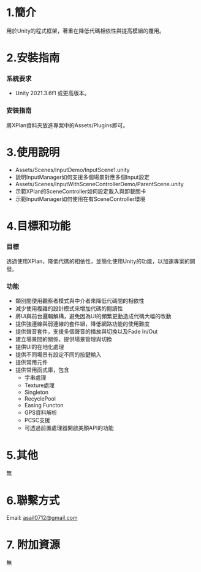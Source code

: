 # 1.簡介
用於Unity的程式框架，著重在降低代碼相依性與提高模組的覆用。
 
# 2.安裝指南
### 系統要求
- Unity 2021.3.6f1 或更高版本。
### 安裝指南
將XPlan資料夾放進專案中的Assets/Plugins即可。
  
# 3.使用說明
- Assets/Scenes/InputDemo/InputScene1.unity
 - 說明InputManager如何支援多個場景對應多個Input設定 
- Assets/Scenes/InputWithSceneControllerDemo/ParentScene.unity
 - 示範XPlan的SceneController如何設定載入與卸載關卡
 - 示範InputManager如何使用在有SceneController環境
 
# 4.目標和功能
### 目標
透過使用XPlan，降低代碼的相依性，並簡化使用Unity的功能，以加速專案的開發。
### 功能
- 類別間使用觀察者模式與中介者來降低代碼間的相依性
- 減少使用複雜的設計模式來增加代碼的閱讀性
- 將UI與前台邏輯解構，避免因為UI的頻繁更動造成代碼大幅的改動
- 提供強連線與弱連線的套件組，降低網路功能的使用難度
- 提供聲音套件，支援多個聲音的播放與切換以及Fade In/Out
- 建立場景間的關係，提供場景管理與切換
- 提供UI的在地化處理
- 提供不同場景有設定不同的按鍵輸入
- 提供常用元件
- 提供常用函式庫，包含
  - 字串處理
  - Texture處理
  - Singleton
  - RecyclePool
  - Easing Functon
  - GPS資料解析
  - PCSC支援
  - 可透過前置處理器開啟美顏API的功能
# 5.其他
無

# 6.聯繫方式
Email: asail0712@gmail.com

# 7. 附加資源
無

